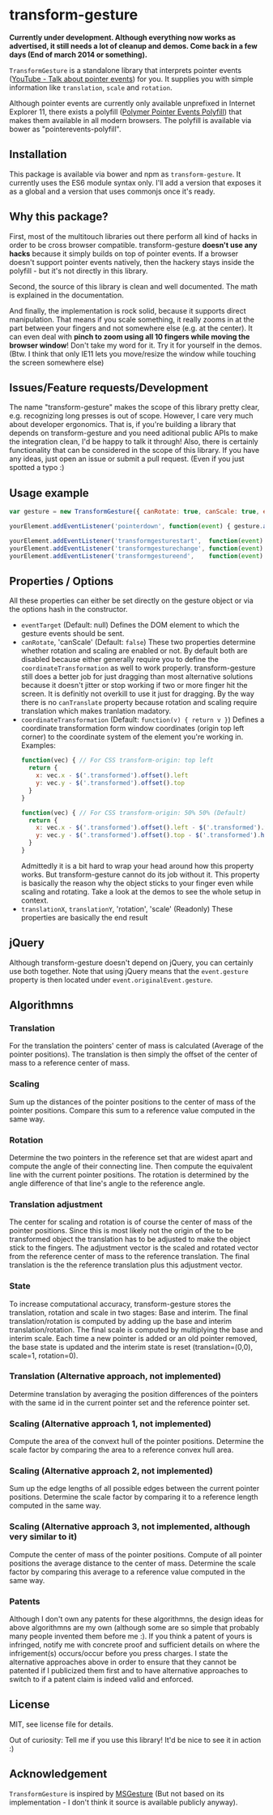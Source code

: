 # transform-gesture

**Currently under development. Although everything now works as advertised, it still needs a lot of cleanup and demos. Come back in a few days (End of march 2014 or something).**

`TransformGesture` is a standalone library that interprets pointer events ([YouTube - Talk about pointer events](http://www.youtube.com/watch?v=l8upftEWslM)) for you. It supplies you with simple information like `translation`, `scale` and `rotation`.

Although pointer events are currently only available unprefixed in Internet Explorer 11, there exists a polyfill ([Polymer Pointer Events Polyfill](https://github.com/polymer/PointerEvents)) that makes them available in all modern browsers. The polyfill is available via bower as "pointerevents-polyfill".

## Installation
This package is available via bower and npm as `transform-gesture`. It currently uses the ES6 module syntax only. I'll add a version that exposes it as a global and a version that uses commonjs once it's ready.

## Why this package?
First, most of the multitouch libraries out there perform all kind of hacks in order to be cross browser compatible. transform-gesture **doesn't use any hacks** because it simply builds on top of pointer events. If a browser doesn't support pointer events natively, then the hackery stays inside the polyfill - but it's not directly in this library.

Second, the source of this library is clean and well documented. The math is explained in the documentation.

And finally, the implementation is rock solid, because it supports direct manipulation. That means if you scale something, it really zooms in at the part between your fingers and not somewhere else (e.g. at the center). It can even deal with **pinch to zoom using all 10 fingers while moving the browser window**! Don't take my word for it. Try it for yourself in the demos. (Btw. I think that only IE11 lets you move/resize the window while touching the screen somewhere else)

## Issues/Feature requests/Development
The name "transform-gesture" makes the scope of this library pretty clear, e.g. recognizing long presses is out of scope. However, I care very much about developer ergonomics. That is, if you're building a library that depends on transform-gesture and you need aditional public APIs to make the integration clean, I'd be happy to talk it through! Also, there is certainly functionality that can be considered in the scope of this library. If you have any ideas, just open an issue or submit a pull request. (Even if you just spotted a typo :)

## Usage example
``` JavaScript
var gesture = new TransformGesture({ canRotate: true, canScale: true, eventTarget: yourElement })

yourElement.addEventListener('pointerdown', function(event) { gesture.addPointer(event) })

yourElement.addEventListener('transformgesturestart',  function(event) { /* event.gesture */ ... })
yourElement.addEventListener('transformgesturechange', function(event) { ... })
yourElement.addEventListener('transformgestureend',    function(event) { ... })
```

## Properties / Options
All these properties can either be set directly on the gesture object or via the options hash in the constructor.

- `eventTarget` (Default: null) Defines the DOM element to which the gesture events should be sent.
- `canRotate`, 'canScale' (Default: `false`) These two properties determine whether rotation and scaling are enabled or not. By default both are disabled because either generally require you to define the `coordinateTransformation` as well to work properly. transform-gesture still does a better job for just dragging than most alternative solutions because it doesn't jitter or stop working if two or more finger hit the screen. It is definitly not overkill to use it just for dragging. By the way there is no `canTranslate` property because rotation and scaling require translation which makes tranlation madatory.
- `coordinateTransformation` (Default: `function(v) { return v }`) Defines a coordinate transformation form window coordinates (origin top left corner) to the coordinate system of the element you're working in.
  Examples:
  ``` JavaScript
  function(vec) { // For CSS transform-origin: top left
    return {
      x: vec.x - $('.transformed').offset().left
      y: vec.y - $('.transformed').offset().top
    }
  }
  ```
  ``` JavaScript
  function(vec) { // For CSS transform-origin: 50% 50% (Default)
    return {
      x: vec.x - $('.transformed').offset().left - $('.transformed').width()/2
      y: vec.y - $('.transformed').offset().top - $('.transformed').height()/2
    }
  }
  ```
  Admittedly it is a bit hard to wrap your head around how this property works. But transform-gesture cannot do its job without it. This property is basically the reason why the object sticks to your finger even while scaling and rotating. Take a look at the demos to see the whole setup in context.
- `translationX`, `translationY`, 'rotation', 'scale' (Readonly) These properties are basically the end result

## jQuery
Although transform-gesture doesn't depend on jQuery, you can certainly use both together. Note that using jQuery means that the `event.gesture` property is then located under `event.originalEvent.gesture`.

## Algorithmns
### Translation
For the translation the pointers' center of mass is calculated (Average of the pointer positions). The translation is then simply the offset of the center of mass to a reference center of mass.

### Scaling
Sum up the distances of the pointer positions to the center of mass of the pointer positions. Compare this sum to a reference value computed in the same way.

### Rotation
Determine the two pointers in the reference set that are widest apart and compute the angle of their connecting line. Then compute the equivalent line with the current pointer positions. The rotation is determined by the angle difference of that line's angle to the reference angle.

### Translation adjustment
The center for scaling and rotation is of course the center of mass of the pointer positions. Since this is most likely not the origin of the to be transformed object the translation has to be adjusted to make the object stick to the fingers. The adjustment vector is the scaled and rotated vector from the reference center of mass to the reference translation. The final translation is the the reference translation plus this adjustment vector.

### State
To increase computational accuracy, transform-gesture stores the translation, rotation and scale in two stages: Base and interim. The final translation/rotation is computed by adding up the base and interim translation/rotation. The final scale is computed by multiplying the base and interim scale. Each time a new pointer is added or an old pointer removed, the base state is updated and the interim state is reset (translation=(0,0), scale=1, rotation=0).

### Translation (Alternative approach, not implemented)
Determine translation by averaging the position differences of the pointers with the same id in the current pointer set and the reference pointer set.

### Scaling (Alternative approach 1, not implemented)
Compute the area of the convext hull of the pointer positions. Determine the scale factor by comparing the area to a reference convex hull area.

### Scaling (Alternative approach 2, not implemented)
Sum up the edge lengths of all possible edges between the current pointer positions. Determine the scale factor by comparing it to a reference length computed in the same way.

### Scaling (Alternative approach 3, not implemented, although very similar to it)
Compute the center of mass of the pointer positions. Compute of all pointer positions the average distance to the center of mass. Determine the scale factor by comparing this average to a reference value computed in the same way.

### Patents
Although I don't own any patents for these algorithmns, the design ideas for above algorithmns are my own (although some are so simple that probably many people invented them before me :). If you think a patent of yours is infringed, notify me with concrete proof and sufficient details on where the infrigement(s) occurs/occur before you press charges. I state the alternative approaches above in order to ensure that they cannot be patented if I publicized them first and to have alternative approaches to switch to if a patent claim is indeed valid and enforced.

## License
MIT, see license file for details.

Out of curiosity: Tell me if you use this library! It'd be nice to see it in action :)

## Acknowledgement
`TransformGesture` is inspired by [MSGesture](http://msdn.microsoft.com/en-us/library/windows/apps/hh968035.aspx) (But not based on its implementation - I don't think it source is available publicly anyway).